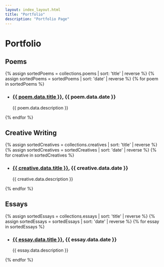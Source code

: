 ```yaml
---
layout: index_layout.html
title: "Portfolio"
description: "Portfolio Page"
---
```

# Portfolio

## Poems
{% assign sortedPoems = collections.poems | sort: 'title' | reverse %}
{% assign sortedPoems = sortedPoems | sort: 'date' | reverse %}
{% for poem in sortedPoems %}
- <h3><a href="{{ poem.url }}" class="work-title">{{ poem.data.title }}</a>, {{ poem.data.date }}</h3>
  <p>{{ poem.data.description }}</p>
{% endfor %}

## Creative Writing
{% assign sortedCreatives = collections.creatives | sort: 'title' | reverse %}
{% assign sortedCreatives = sortedCreatives | sort: 'date' | reverse %}
{% for creative in sortedCreatives %}
- <h3><a href="{{ creative.url }}" class="work-title">{{ creative.data.title }}</a>, {{ creative.data.date }}</h3>
  <p>{{ creative.data.description }}</p>
{% endfor %}

## Essays
{% assign sortedEssays = collections.essays | sort: 'title' | reverse %}
{% assign sortedEssays = sortedEssays | sort: 'date' | reverse %}
{% for essay in sortedEssays %}
- <h3><a href="{{ essay.url }}" class="work-title">{{ essay.data.title }}</a>, {{ essay.data.date }}</h3>
  <p>{{ essay.data.description }}</p>
{% endfor %}
